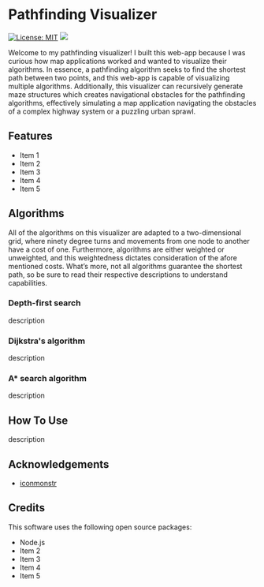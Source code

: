 # Pathfinding Visualizer

[![License: MIT](https://img.shields.io/badge/License-MIT-yellow.svg)](https://opensource.org/licenses/MIT)
<img src="https://img.shields.io/badge/React%20Js-v16.13.1-61dafb" />

Welcome to my pathfinding visualizer! I built this web-app because I was curious how map applications worked and wanted to visualize their algorithms. In essence, a pathfinding algorithm seeks to find the shortest path between two points, and this web-app is capable of visualizing multiple algorithms. Additionally, this visualizer can recursively generate maze structures which creates navigational obstacles for the pathfinding algorithms, effectively simulating a map application navigating the obstacles of a complex highway system or a puzzling urban sprawl.

## Features

* Item 1
* Item 2
* Item 3
* Item 4
* Item 5

## Algorithms

All of the algorithms on this visualizer are adapted to a two-dimensional grid, where ninety degree turns and movements from one node to another have a cost of one. Furthermore, algorithms are either weighted or unweighted, and this weightedness dictates consideration of the afore mentioned costs. What’s more, not all algorithms guarantee the shortest path, so be sure to read their respective descriptions to understand capabilities.

### Depth-first search

description

### Dijkstra's algorithm

description

### A* search algorithm

description

## How To Use

description

## Acknowledgements

* [iconmonstr](https://iconmonstr.com)

## Credits

This software uses the following open source packages:

* Node.js
* Item 2
* Item 3
* Item 4
* Item 5
